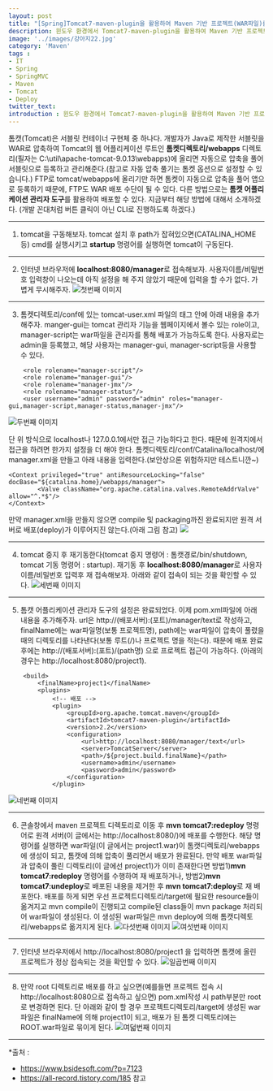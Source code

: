 ```yaml
---
layout: post
title: "[Spring]Tomcat7-maven-plugin을 활용하여 Maven 기반 프로젝트(WAR파일)를 Tomcat에 배포하기(Deploy)"
description: 윈도우 환경에서 Tomcat7-maven-plugin을 활용하여 Maven 기반 프로젝트를 WAR로 Tomcat에 배포하기(Delploy)
image: '../images/강아지22.jpg'
category: 'Maven'
tags : 
- IT
- Spring
- SpringMVC
- Maven
- Tomcat
- Deploy
twitter_text: 
introduction : 윈도우 환경에서 Tomcat7-maven-plugin을 활용하여 Maven 기반 프로젝트를 WAR로 Tomcat에 배포해보자.
---
```


톰캣(Tomcat)은 서블릿 컨테이너 구현체 중 하나다. 개발자가 Java로 제작한 서블릿을 WAR로 압축하여 Tomcat의 웹 어플리케이션 루트인 **톰켓디렉토리/webapps** 디렉토리(필자는 C:\util\apache-tomcat-9.0.13\webapps)에 올리면 자동으로 압축을 풀어 서블릿으로 등록하고 관리해준다.(참고로 자동 압축 풀기는 톰켓 옵션으로 설정할 수 있습니다.)
FTP로 tomcat/webapps에 올리기만 하면 톰켓이 자동으로 압축을 풀어 앱으로 등록하기 때문에, FTP도 WAR 배포 수단이 될 수 있다.
다른 방법으로는 **톰켓 어플리케이션 관리자 도구**를 활용하여 배포할 수 있다. 지금부터 해당 방법에 대해서 소개하겠다. (개발 꼰대처럼 버튼 클릭이 아닌 CLI로 진행하도록 하겠다.)




_ _ _




1) tomcat을 구동해보자. tomcat 설치 후 path가 잡혀있으면(CATALINA_HOME 등) cmd를 실행시키고 **startup** 명령어를 실행하면 tomcat이 구동된다.




_ _ _





2) 인터넷 브라우저에 **localhost:8080/manager**로 접속해보자. 사용자이름/비밀번호 입력창이 나오는데 아직 설정을 해 주지 않았기 때문에 입력을 할 수가 없다. 가볍게 무시해주자.
![첫번째 이미지](../images/maven_deploy_20190212_1.jpg)




_ _ _





3) 톰켓디렉토리/conf에 있는 tomcat-user.xml 파일의 <tomcat-users> 태그 안에 아래 내용을 추가해주자.
manger-gui는 tomcat 관리자 기능을 웹페이지에서 볼수 있는 role이고, manager-script는 war파일을 관리자를 통해 배포가 가능하도록 한다. 사용자로는 admin을 등록했고, 해당 사용자는 manager-gui, manager-script등을 사용할 수 있다.
```
    <role rolename="manager-script"/>
    <role rolename="manager-gui"/>
    <role rolename="manager-jmx"/>
    <role rolename="manager-status"/>
    <user username="admin" password="admin" roles="manager-gui,manager-script,manager-status,manager-jmx"/>
```
![두번째 이미지](../images/maven_deploy_20190212_2.jpg)


단 위 방식으로 localhost나 127.0.0.1에서만 접근 가능하다고 한다. 때문에 원격지에서 접근을 하려면 한가지 설정을 더 해야 한다.
톰켓디렉토리/conf/Catalina/localhost/에 manager.xml을 만들고 아래 내용을 입력한다.(보안상으론 위험하지만 테스트니깐~)
```
<Context privileged="true" antiResourceLocking="false" docBase="${catalina.home}/webapps/manager">
        <Valve className="org.apache.catalina.valves.RemoteAddrValve" allow="^.*$"/>
</Context>
```

만약 manager.xml을 만들지 않으면 compile 및 packaging까진 완료되지만 원격 서버로 배포(deploy)가 이루어지진 않는다.(아래 그림 참고)
![](../images/maven_deploy_20190212_9.jpg)



_ _ _



4) tomcat 중지 후 재기동한다(tomcat 중지 명령어 : 톰캣경로/bin/shutdown, tomcat 기동 명령어 : startup).
재기동 후 **localhost:8080/manager**로 사용자이름/비밀번호 입력후 재 접속해보자. 아래와 같이 접속이 되는 것을 확인할 수 있다.
![세번째 이미지](../images/maven_deploy_20190212_3.jpg)




_ _ _




5) 톰캣 어플리케이션 관리자 도구의 설정은 완료되었다. 
이제 pom.xml파일에 아래 내용을 추가해주자. url은 http://(배포서버):(포트)/manager/text로 작성하고, finalName에는 war파일명(보통 프로젝트명), path에는 war파일이 압축이 풀렸을 때의 디렉토리를 나타낸다(보통 루트(/)나 프로젝트 명을 적는다). 때문에 배포 완료 후에는 http://(배포서버):(포트)/(path명) 으로 프로젝트 접근이 가능하다. (아래의 경우는 http://localhost:8080/project1). 

```
    <build>
        <finalName>project1</finalName>
        <plugins>
            <!-- 배포 -->
            <plugin>
                <groupId>org.apache.tomcat.maven</groupId>
                <artifactId>tomcat7-maven-plugin</artifactId>
                <version>2.2</version>
                <configuration>
                    <url>http://localhost:8080/manager/text</url>
                    <server>TomcatServer</server>
                    <path>/${project.build.finalName}</path>
                    <username>admin</username>
                    <password>admin</password>
                </configuration>
            </plugin>
```
![네번째 이미지](../images/maven_deploy_20190212_4.jpg)




_ _ _



6) 콘솔창에서 maven 프로젝트 디렉토리로 이동 후 **mvn tomcat7:redeploy** 명령어로 원격 서버(이 글에서는 http://localhost:8080/)에 배포를 수행한다. 해당 명령어를 실행하면 war파일(이 글에서는 project1.war)이 톰캣디렉토리/webapps에 생성이 되고, 톰캣에 의해 압축이 풀리면서 배포가 완료된다. 만약 배포 war파일과 압축이 풀린 디렉토리(이 글에선 project1)가 이미 존재한다면 방법1)**mvn tomcat7:redeploy** 명령어를 수행하여 재 배포하거나, 방법2)**mvn tomcat7:undeploy**로 배포된 내용을 제거한 후 **mvn tomcat7:deploy**로 재 배포한다. 
배포를 하게 되면 우선 프로젝트디렉토리/target에 필요한 resource들이 옮겨지고 mvn compile이 진행되고 compile된 class들이 mvn package 처리되어 war파일이 생성된다. 이 생성된 war파일은 mvn deploy에 의해 톰캣디렉토리/webapps로 옮겨지게 된다. 
![다섯번째 이미지](../images/maven_deploy_20190212_5.jpg)
![여섯번째 이미지](../images/maven_deploy_20190212_6.jpg)





_ _ _



7) 인터넷 브라우저에서 http://localhost:8080/project1 을 입력하면 톰캣에 올린 프로젝트가 정상 접속되는 것을 확인할 수 있다.
![일곱번째 이미지](../images/maven_deploy_20190212_7.jpg)



_ _ _



8) 만약 root 디렉토리로 배포를 하고 싶으면(예를들면 프로젝트 접속 시 http://localhost:8080으로 접속하고 싶으면) pom.xml작성 시 path부분만 root로 변경하면 된다. 단 아래와 같이 할 경우 프로젝트디렉토리/target에 생성된 war파일은 finalName에 의해 project1이 되고, 배포가 된 톰켓 디렉토리에는 ROOT.war파일로 묶이게 된다.
![여덟번째 이미지](../images/maven_deploy_20190212_8.jpg)




_ _ _



*출처 : 
- <https://www.bsidesoft.com/?p=7123>
- <https://all-record.tistory.com/185>
참고
